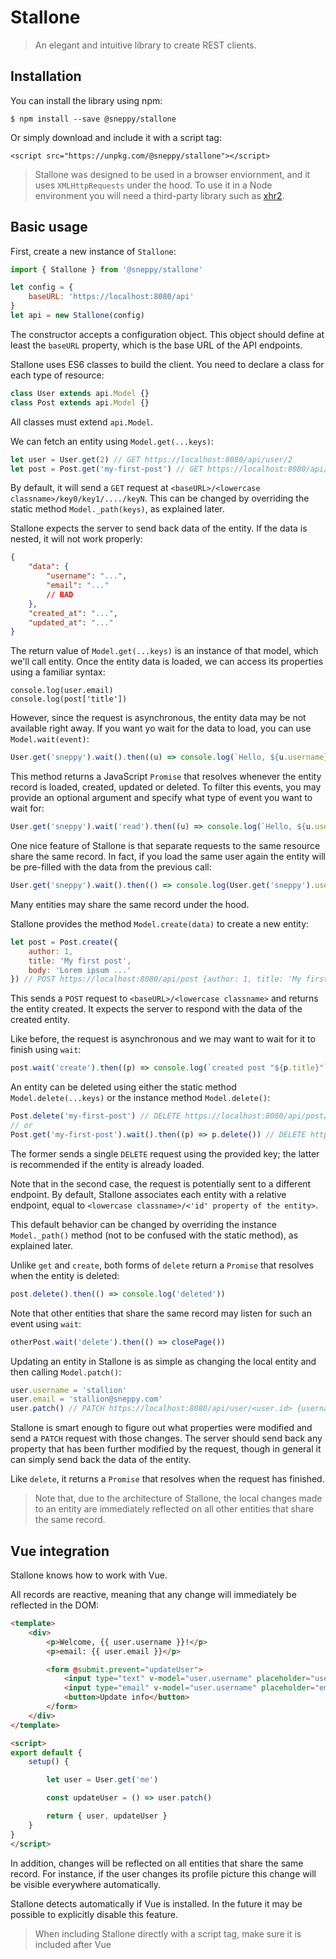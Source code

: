 # Stallone

> An elegant and intuitive library to create REST clients.

Installation
------------

You can install the library using npm:

```console
$ npm install --save @sneppy/stallone
```

Or simply download and include it with a script tag:

```
<script src="https://unpkg.com/@sneppy/stallone"></script>
```

> Stallone was designed to be used in a browser enviornment, and it uses `XMLHttpRequests` under the hood.
> To use it in a Node environment you will need a third-party library such as [xhr2](https://www.npmjs.com/package/xhr2).

Basic usage
-----------

First, create a new instance of `Stallone`:

```javascript
import { Stallone } from '@sneppy/stallone'

let config = {
	baseURL: 'https://localhost:8080/api'
}
let api = new Stallone(config)
```

The constructor accepts a configuration object. This object should define at least the `baseURL` property, which is the base URL of the API endpoints.

Stallone uses ES6 classes to build the client. You need to declare a class for each type of resource:

```javascript
class User extends api.Model {}
class Post extends api.Model {}
```

All classes must extend `api.Model`.

We can fetch an entity using `Model.get(...keys)`:

```javascript
let user = User.get(2) // GET https://localhost:8080/api/user/2
let post = Post.get('my-first-post') // GET https://localhost:8080/api/post/my-first-post
```

By default, it will send a `GET` request at `<baseURL>/<lowercase classname>/key0/key1/..../keyN`. This can be changed by overriding the static method `Model._path(keys)`, as explained later.

Stallone expects the server to send back data of the entity. If the data is nested, it will not work properly:

```json
{
	"data": {
		"username": "...",
		"email": "..."
		// BAD
	},
	"created_at": "...",
	"updated_at": "..."
}
```

The return value of `Model.get(...keys)` is an instance of that model, which we'll call entity. Once the entity data is loaded, we can access its properties using a familiar syntax:

```
console.log(user.email)
console.log(post['title'])
```

However, since the request is asynchronous, the entity data may be not available right away. If you want yo wait for the data to load, you can use `Model.wait(event)`:

```javascript
User.get('sneppy').wait().then((u) => console.log(`Hello, ${u.username}!`))
```

This method returns a JavaScript `Promise` that resolves whenever the entity record is loaded, created, updated or deleted. To filter this events, you may provide an optional argument and specify what type of event you want to wait for:

```javascript
User.get('sneppy').wait('read').then((u) => console.log(`Hello, ${u.username}!`))
```

One nice feature of Stallone is that separate requests to the same resource share the same record. In fact, if you load the same user again the entity will be pre-filled with the data from the previous call:

```javascript
User.get('sneppy').wait().then(() => console.log(User.get('sneppy').username))
```

Many entities may share the same record under the hood.

Stallone provides the method `Model.create(data)` to create a new entity:

```javascript
let post = Post.create({
	author: 1,
	title: 'My first post',
	body: 'Lorem ipsum ...'
}) // POST https://localhost:8080/api/post {author: 1, title: 'My first post', body: 'Lorem ipsum ...'}
```

This sends a `POST` request to `<baseURL>/<lowercase classname>` and returns the entity created. It expects the server to respond with the data of the created entity.

Like before, the request is asynchronous and we may want to wait for it to finish using `wait`:

```javascript
post.wait('create').then((p) => console.log(`created post "${p.title}"`))
```

An entity can be deleted using either the static method `Model.delete(...keys)` or the instance method `Model.delete()`:

```javascript
Post.delete('my-first-post') // DELETE https://localhost:8080/api/post/my-first-post
// or
Post.get('my-first-post').wait().then((p) => p.delete()) // DELETE https://localhost:8080/api/post/<post.id>
```

The former sends a single `DELETE` request using the provided key; the latter is recommended if the entity is already loaded.

Note that in the second case, the request is potentially sent to a different endpoint. By default, Stallone associates each entity with a relative endpoint, equal to `<lowercase classname>/<'id' property of the entity>`.

This default behavior can be changed by overriding the instance `Model._path()` method (not to be confused with the static method), as explained later.

Unlike `get` and `create`, both forms of `delete` return a `Promise` that resolves when the entity is deleted:

```javascript
post.delete().then(() => console.log('deleted'))
```

Note that other entities that share the same record may listen for such an event using `wait`:

```javascript
otherPost.wait('delete').then(() => closePage())
```

Updating an entity in Stallone is as simple as changing the local entity and then calling `Model.patch()`:

```javascript
user.username = 'stallion'
user.email = 'stallion@sneppy.com'
user.patch() // PATCH https://localhost:8080/api/user/<user.id> {username: 'stallion', email: 'stallion@sneppy.com'}
```

Stallone is smart enough to figure out what properties were modified and send a `PATCH` request with those changes. The server should send back any property that has been further modified by the request, though in general it can simply send back the data of the entity.

Like `delete`, it returns a `Promise` that resolves when the request has finished.

> Note that, due to the architecture of Stallone, the local changes made to an entity are immediately reflected on all other entities that share the same record.

Vue integration
---------------

Stallone knows how to work with Vue.

All records are reactive, meaning that any change will immediately be reflected in the DOM:

```html
<template>
	<div>
		<p>Welcome, {{ user.username }}!</p>
		<p>email: {{ user.email }}</p>

		<form @submit.prevent="updateUser">
			<input type="text" v-model="user.username" placeholder="username"/>
			<input type="email" v-model="user.username" placeholder="email"/>
			<button>Update info</button>
		</form>
	</div>
</template>

<script>
export default {
	setup() {

		let user = User.get('me')

		const updateUser = () => user.patch()

		return { user, updateUser }
	}
}
</script>
```

In addition, changes will be reflected on all entities that share the same record. For instance, if the user changes its profile picture this change will be visible everywhere automatically.

Stallone detects automatically if Vue is installed. In the future it may be possible to explicitly disable this feature.

> When including Stallone directly with a script tag, make sure it is included after Vue
